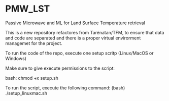 # PMW_LST
Passive Microwave and ML for Land Surface Temperature retrieval

This is a new repository refactores from Tarénatan/TFM, to ensure that data and code are separated and there is a proper virtual envirorment managemet for the project.

To run the code of the repo, execute one setup scritp (Linux/MacOS or Windows)

Make sure to give execute permissions to the script:

bash:
chmod +x setup.sh

To run the script, execute the following command:
(bash)
./setup_linuxmac.sh
